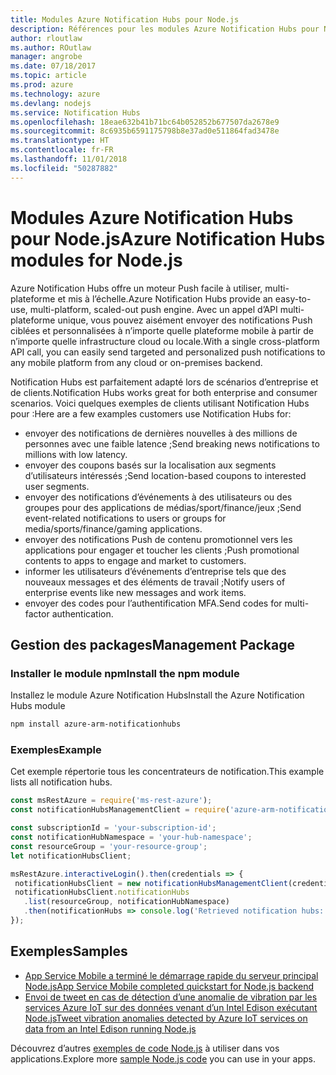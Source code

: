 ```yaml
---
title: Modules Azure Notification Hubs pour Node.js
description: Références pour les modules Azure Notification Hubs pour Node.js
author: rloutlaw
ms.author: ROutlaw
manager: angrobe
ms.date: 07/18/2017
ms.topic: article
ms.prod: azure
ms.technology: azure
ms.devlang: nodejs
ms.service: Notification Hubs
ms.openlocfilehash: 18eae632b41b71bc64b052852b677507da2678e9
ms.sourcegitcommit: 8c6935b6591175798b8e37ad0e511864fad3478e
ms.translationtype: HT
ms.contentlocale: fr-FR
ms.lasthandoff: 11/01/2018
ms.locfileid: "50287882"
---
```

# <a name="azure-notification-hubs-modules-for-nodejs"></a><span data-ttu-id="4169f-103">Modules Azure Notification Hubs pour Node.js</span><span class="sxs-lookup"><span data-stu-id="4169f-103">Azure Notification Hubs modules for Node.js</span></span>

<span data-ttu-id="4169f-104">Azure Notification Hubs offre un moteur Push facile à utiliser, multi-plateforme et mis à l’échelle.</span><span class="sxs-lookup"><span data-stu-id="4169f-104">Azure Notification Hubs provide an easy-to-use, multi-platform, scaled-out push engine.</span></span> <span data-ttu-id="4169f-105">Avec un appel d’API multi-plateforme unique, vous pouvez aisément envoyer des notifications Push ciblées et personnalisées à n’importe quelle plateforme mobile à partir de n’importe quelle infrastructure cloud ou locale.</span><span class="sxs-lookup"><span data-stu-id="4169f-105">With a single cross-platform API call, you can easily send targeted and personalized push notifications to any mobile platform from any cloud or on-premises backend.</span></span>

<span data-ttu-id="4169f-106">Notification Hubs est parfaitement adapté lors de scénarios d’entreprise et de clients.</span><span class="sxs-lookup"><span data-stu-id="4169f-106">Notification Hubs works great for both enterprise and consumer scenarios.</span></span> <span data-ttu-id="4169f-107">Voici quelques exemples de clients utilisant Notification Hubs pour :</span><span class="sxs-lookup"><span data-stu-id="4169f-107">Here are a few examples customers use Notification Hubs for:</span></span>
- <span data-ttu-id="4169f-108">envoyer des notifications de dernières nouvelles à des millions de personnes avec une faible latence ;</span><span class="sxs-lookup"><span data-stu-id="4169f-108">Send breaking news notifications to millions with low latency.</span></span>
- <span data-ttu-id="4169f-109">envoyer des coupons basés sur la localisation aux segments d’utilisateurs intéressés ;</span><span class="sxs-lookup"><span data-stu-id="4169f-109">Send location-based coupons to interested user segments.</span></span>
- <span data-ttu-id="4169f-110">envoyer des notifications d’événements à des utilisateurs ou des groupes pour des applications de médias/sport/finance/jeux ;</span><span class="sxs-lookup"><span data-stu-id="4169f-110">Send event-related notifications to users or groups for media/sports/finance/gaming applications.</span></span>
- <span data-ttu-id="4169f-111">envoyer des notifications Push de contenu promotionnel vers les applications pour engager et toucher les clients ;</span><span class="sxs-lookup"><span data-stu-id="4169f-111">Push promotional contents to apps to engage and market to customers.</span></span>
- <span data-ttu-id="4169f-112">informer les utilisateurs d’événements d’entreprise tels que des nouveaux messages et des éléments de travail ;</span><span class="sxs-lookup"><span data-stu-id="4169f-112">Notify users of enterprise events like new messages and work items.</span></span>
- <span data-ttu-id="4169f-113">envoyer des codes pour l’authentification MFA.</span><span class="sxs-lookup"><span data-stu-id="4169f-113">Send codes for multi-factor authentication.</span></span>

## <a name="management-package"></a><span data-ttu-id="4169f-114">Gestion des packages</span><span class="sxs-lookup"><span data-stu-id="4169f-114">Management Package</span></span>

### <a name="install-the-npm-module"></a><span data-ttu-id="4169f-115">Installer le module npm</span><span class="sxs-lookup"><span data-stu-id="4169f-115">Install the npm module</span></span>

<span data-ttu-id="4169f-116">Installez le module Azure Notification Hubs</span><span class="sxs-lookup"><span data-stu-id="4169f-116">Install the Azure Notification Hubs module</span></span> 

```bash
npm install azure-arm-notificationhubs
```

### <a name="example"></a><span data-ttu-id="4169f-117">Exemples</span><span class="sxs-lookup"><span data-stu-id="4169f-117">Example</span></span>

<span data-ttu-id="4169f-118">Cet exemple répertorie tous les concentrateurs de notification.</span><span class="sxs-lookup"><span data-stu-id="4169f-118">This example lists all notification hubs.</span></span>

 ```javascript
const msRestAzure = require('ms-rest-azure');
const notificationHubsManagementClient = require('azure-arm-notificationhubs');

const subscriptionId = 'your-subscription-id';
const notificationHubNamespace = 'your-hub-namespace';
const resourceGroup = 'your-resource-group';
let notificationHubsClient;

msRestAzure.interactiveLogin().then(credentials => {
  notificationHubsClient = new notificationHubsManagementClient(credentials, subscriptionId);
  notificationHubsClient.notificationHubs
    .list(resourceGroup, notificationHubNamespace)
    .then(notificationHubs => console.log('Retrieved notification hubs: ', notificationHubs));
});
```

## <a name="samples"></a><span data-ttu-id="4169f-119">Exemples</span><span class="sxs-lookup"><span data-stu-id="4169f-119">Samples</span></span>

* [<span data-ttu-id="4169f-120">App Service Mobile a terminé le démarrage rapide du serveur principal Node.js</span><span class="sxs-lookup"><span data-stu-id="4169f-120">App Service Mobile completed quickstart for Node.js backend</span></span>](https://azure.microsoft.com/resources/samples/app-service-mobile-nodejs-backend-quickstart/)
* [<span data-ttu-id="4169f-121">Envoi de tweet en cas de détection d’une anomalie de vibration par les services Azure IoT sur des données venant d’un Intel Edison exécutant Node.js</span><span class="sxs-lookup"><span data-stu-id="4169f-121">Tweet vibration anomalies detected by Azure IoT services on data from an Intel Edison running Node.js</span></span>](https://azure.microsoft.com/resources/samples/iot-hub-nodejs-intel-edison-vibration-anomaly-detection/)

<span data-ttu-id="4169f-122">Découvrez d’autres [exemples de code Node.js](https://azure.microsoft.com/resources/samples/?platform=nodejs) à utiliser dans vos applications.</span><span class="sxs-lookup"><span data-stu-id="4169f-122">Explore more [sample Node.js code](https://azure.microsoft.com/resources/samples/?platform=nodejs) you can use in your apps.</span></span>
